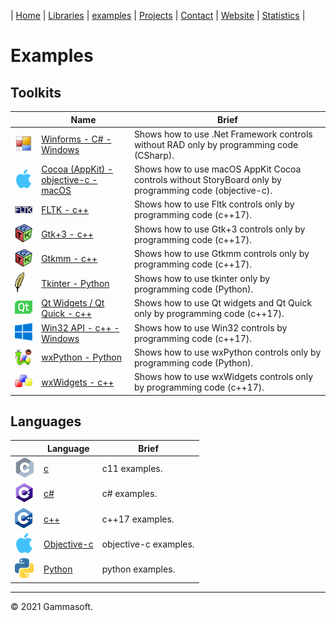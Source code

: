 | [Home](home.md) | [Libraries](libraries.md) | [examples](examples.md) | [Projects](https://sourceforge.net/u/gammasoft71) | [Contact](contact.md) | [Website](https://gammasoft71.wixsite.com/gammasoft) | [Statistics](statistics.md) |

# Examples

## Toolkits

|                                                                                                               | Name                                                                                                       | Brief                                                                                                          |
|---------------------------------------------------------------------------------------------------------------|------------------------------------------------------------------------------------------------------------|----------------------------------------------------------------------------------------------------------------|
| [![](pictures/Winforms.png)](https://github.com/gammasoft71/Examples_CSharp/tree/master/System.Windows.Forms/README.md) | [Winforms - C# - Windows](https://github.com/gammasoft71/Examples_CSharp/tree/master/System.Windows.Forms/README.md) | Shows how to use .Net Framework controls without RAD only by programming code (CSharp).                        |
| [![](pictures/Cocoa.png)](https://github.com/gammasoft71/Examples_Cocoa/tree/master/README.md)                                      | [Cocoa (AppKit) - objective-c - macOS](https://github.com/gammasoft71/Examples_Cocoa/tree/master/README.md)                      | Shows how to use macOS AppKit Cocoa controls without StoryBoard only by programming code (objective-c).        |
| [![](pictures/FLTK.png)](https://github.com/gammasoft71/Examples_FLTK/tree/master/README.md)                                        | [FLTK - c++](https://github.com/gammasoft71/Examples_FLTK/tree/master/README.md)                                                 | Shows how to use Fltk controls only by programming code (c++17).                                               |
| [![](pictures/Gtk.png)](https://github.com/gammasoft71/Examples_GTK/tree/master/README.md)                                          | [Gtk+3 - c++](https://github.com/gammasoft71/Examples_Gtk/tree/master/README.md)                                                 | Shows how to use Gtk+3 controls only by programming code (c++17).                                              |
| [![](pictures/Gtkmm.png)](https://github.com/gammasoft71/Examples_Gtkmm/tree/master/README.md)                                      | [Gtkmm - c++](https://github.com/gammasoft71/Examples_Gtkmm/tree/master/README.md)                                               | Shows how to use Gtkmm controls only by programming code (c++17).                                              |
| [![](pictures/Tk.png)](https://github.com/gammasoft71/Examples_Python/tree/master/tkinter)                    | [Tkinter - Python](https://github.com/gammasoft71/Examples_Python/tree/master/tkinter)                     | Shows how to use tkinter only by programming code (Python).                                                    |
| [![](pictures/Qt.png)](https://github.com/gammasoft71/Examples_Qt/tree/master/README.md)                                            | [Qt Widgets / Qt Quick - c++](https://github.com/gammasoft71/Examples_Qt/tree/master/README.md)                                  | Shows how to use Qt widgets and Qt Quick only by programming code (c++17).                                     |
| [![](pictures/Win32.png)](https://github.com/gammasoft71/Examples_Win32/tree/master/Win32.Gui/README.md)                | [Win32 API - c++ - Windows](https://github.com/gammasoft71/Examples_Win32/tree/master/Win32.Gui/README.md)           | Shows how to use Win32 controls by programming code (c++17).                                                   |
| [![](pictures/wxPython.png)](https://github.com/gammasoft71/Examples_Python/tree/master/wxPython)             | [wxPython - Python](https://github.com/gammasoft71/Examples_Python/tree/master/wxPython)                   | Shows how to use wxPython controls only by programming code (Python).                                          |
| [![](pictures/wxWidgets.png)](https://github.com/gammasoft71/Examples_wxWidgets/tree/master/README.md)                              | [wxWidgets - c++](https://github.com/gammasoft71/Examples_wxWidgets/tree/master/README.md)                                       | Shows how to use wxWidgets controls only by programming code (c++17).                                          |

## Languages

|                                                                                | Language                                                     | Brief                 |
|--------------------------------------------------------------------------------|--------------------------------------------------------------|-----------------------|
| [![](pictures/C.png)](https://github.com/gammasoft71/Examples_C)               | [c](https://github.com/gammasoft71/Examples_C)               | c11 examples.         |
| [![](pictures/CSharp.png)](https://github.com/gammasoft71/Examples_CSharp)     | [c#](https://github.com/gammasoft71/Examples_CSharp)        | c# examples.          |
| [![](pictures/Cpp.png)](https://github.com/gammasoft71/Examples_Cpp)           | [c++](https://github.com/gammasoft71/Examples_Cpp)           | c++17 examples.       |
| [![](pictures/Cocoa.png)](https://github.com/gammasoft71/Examples_Cocoa) | [Objective-c](https://github.com/gammasoft71/Examples_Cocoa) | objective-c examples. |
| [![](pictures/Python.png)](https://github.com/gammasoft71/Examples_Python)   | [Python](https://github.com/gammasoft71/Examples_Python)     | python examples.      |

______________________________________________________________________________________________

© 2021 Gammasoft.
